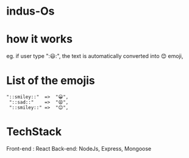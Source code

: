 # indus-Os

# how it works
eg. if user type "::smiley::", the text is automatically converted into 😊 emoji,

# List of the emojis
    "::smiley::"  =>  "😀",
     "::sad::"    =>  "😫",
     "::smiley::" =>  "😊",
     
# TechStack

Front-end : React
Back-end: NodeJs, Express, Mongoose
